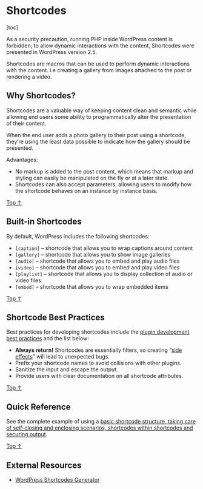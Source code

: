 # Shortcodes

[toc]

As a security precaution, running PHP inside WordPress content is forbidden; to allow dynamic interactions with the content, Shortcodes were presented in WordPress version 2.5.

Shortcodes are macros that can be used to perform dynamic interactions with the content. i.e creating a gallery from images attached to the post or rendering a video.

## Why Shortcodes? 

Shortcodes are a valuable way of keeping content clean and semantic while allowing end users some ability to programmatically alter the presentation of their content.

When the end user adds a photo gallery to their post using a shortcode, they’re using the least data possible to indicate how the gallery should be presented.

Advantages:

- No markup is added to the post content, which means that markup and styling can easily be manipulated on the fly or at a later state.
- Shortcodes can also accept parameters, allowing users to modify how the shortcode behaves on an instance by instance basis.

[Top ↑](https://developer.wordpress.org/plugins/shortcodes/#top)

## Built-in Shortcodes

By default, WordPress includes the following shortcodes:

- `[caption]` – shortcode that allows you to wrap captions around content
- `[gallery]` – shortcode that allows you to show image galleries
- `[audio]` – shortcode that allows you to embed and play audio files
- `[video]` – shortcode that allows you to embed and play video files
- `[playlist]` – shortcode that allows you to display collection of audio or video files
- `[embed]` – shortcode that allows you to wrap embedded items

[Top ↑](https://developer.wordpress.org/plugins/shortcodes/#top)

## Shortcode Best Practices 

Best practices for developing shortcodes include the [plugin development best practices](https://developer.wordpress.org/plugins/the-basics/best-practices/) and the list below:

- **Always return!**
  Shortcodes are essentially filters, so creating “[side effects](https://en.wikipedia.org/wiki/Side_effect_(computer_science))” will lead to unexpected bugs.
- Prefix your shortcode names to avoid collisions with other plugins.
- Sanitize the input and escape the output.
- Provide users with clear documentation on all shortcode attributes.

[Top ↑](https://developer.wordpress.org/plugins/shortcodes/#top)

## Quick Reference 

See the complete example of using a [basic shortcode structure, taking care of self-closing and enclosing scenarios, shortcodes within shortcodes and securing output](https://developer.wordpress.org/plugins/shortcodes/shortcodes-with-parameters/#complete-example).

[Top ↑](https://developer.wordpress.org/plugins/shortcodes/#top)

## External Resources 

- [WordPress Shortcodes Generator](http://generatewp.com/shortcodes/)